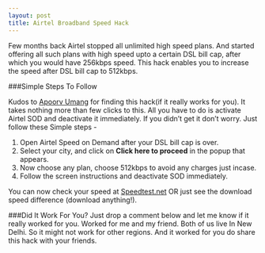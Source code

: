 ```yaml
---
layout: post
title: Airtel Broadband Speed Hack
---
```


Few months back Airtel stopped all unlimited high speed plans. And started offering all such plans with high speed upto a certain DSL bill cap, after which you would have 256kbps speed. This hack enables you to increase the speed after DSL bill cap to 512kbps.


###Simple Steps To Follow

Kudos to [Apoorv Umang](http://facebook.com/apoorvumang) for finding this hack(if it really works for you). It takes nothing more than few clicks to this. All you have to do is activate Airtel SOD and deactivate it immediately.
If you didn’t get it don’t worry. Just follow these Simple steps -

1. Open Airtel Speed on Demand after your DSL bill cap is over.
2. Select your city, and click on **Click here to proceed** in the popup that appears.
3. Now choose any plan, choose 512kbps to avoid any charges just incase.
4. Follow the screen instructions and deactivate SOD immediately.

You can now check your speed at [Speedtest.net](http://speedtest.net) OR just see the download speed difference (download anything!).

###Did It Work For You?
Just drop a comment below and let me know if it really worked for you. Worked for me and my friend. Both of us live In New Delhi. So it might not work for other regions. And it worked for you do share this hack with your friends.